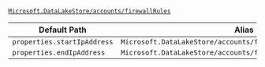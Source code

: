 [`Microsoft.DataLakeStore/accounts/firewallRules`](https://docs.microsoft.com/en-us/azure/templates/microsoft.datalakestore/accounts/firewallrules)

| Default Path | Alias |
|---|---|
| `properties.startIpAddress` | `Microsoft.DataLakeStore/accounts/firewallRules/startIpAddress` |
| `properties.endIpAddress` | `Microsoft.DataLakeStore/accounts/firewallRules/endIpAddress` |

